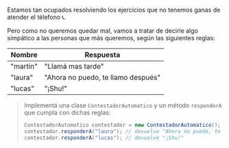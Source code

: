 Estamos tan ocupados resolviendo los ejercicios que no tenemos ganas de atender el télefono :telephone_receiver:.

Pero como no queremos quedar mal, vamos a tratar de decirle algo simpático a las personas que más queremos, según las siguientes reglas:

<table class="table table-bordered table-striped">
  <thead>
    <tr>
      <th>Nombre</th>
      <th>Respuesta</th>
    </tr>
  </thead>
  <tbody>
    <tr>
      <td>"martin"</td>
      <td>"Llamá mas tarde"</td>
    </tr>
    <tr>
      <td>"laura"</td>
      <td>"Ahora no puedo, te llamo después"</td>
    </tr>
    <tr>
      <td>"lucas"</td>
      <td>"¡Shu!"</td>
    </tr>
  </tbody>
</table>

> Implementá una clase `ContestadorAutomatico` y un método `responderA` que cumpla con dichas reglas: 
> 
> ```java
> ContestadorAutomatico contestador = new ContestadorAutomatico();
> contestador.responderA("laura"); // devuelve "Ahora no puedo, te llamo después"
> contestador.responderA("lucas"); // devuelve "¡Shu!"
> ```
> 
